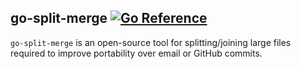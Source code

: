 ## go-split-merge [![Go Reference][1]][2]
`go-split-merge` is an open-source tool for splitting/joining large files required to improve portability over email or GitHub commits.

[1]: https://pkg.go.dev/badge/github.com/teocci/go-split-merge.svg
[2]: https://pkg.go.dev/github.com/teocci/go-split-merge
[3]: https://github.com/teocci/go-split-merge/releases/tag/v1.0.420